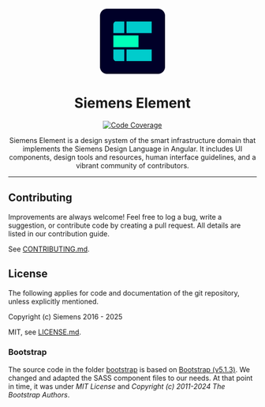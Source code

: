 <p align="center">
  <a href="https://element.siemens.io" target="_blank">
    <img src="https://raw.githubusercontent.com/siemens/element/refs/heads/main/element-logo.svg" alt="Element Website" height="132" width="132">
  </a>
</p>

<h1 align="center">Siemens Element</h1>

<p align="center">
  <a href="https://element.siemens.io/coverage/element-ng/index.html">
    <img src="https://img.shields.io/endpoint?url=https://element.siemens.io/coverage-summary.json" alt="Code Coverage">
  </a>
</p>

<p></p>
<p align="center">
  Siemens Element is a design system of the smart infrastructure domain
  that implements the Siemens Design Language in Angular. It includes UI
  components, design tools and resources, human interface guidelines, and a
  vibrant community of contributors.
</p>
<p></p>

<hr>

## Contributing

Improvements are always welcome! Feel free to log a bug,
write a suggestion, or contribute code by creating a pull request.
All details are listed in our contribution guide.

See [CONTRIBUTING.md](CONTRIBUTING.md).

## License

The following applies for code and documentation of the git repository,
unless explicitly mentioned.

Copyright (c) Siemens 2016 - 2025

MIT, see [LICENSE.md](LICENSE.md).

### Bootstrap

The source code in the folder [bootstrap](./projects/element-theme/src/styles/bootstrap/)
is based on [Bootstrap (v5.1.3)](https://github.com/twbs/bootstrap). We changed and adapted
the SASS component files to our needs. At that point in time, it was under _MIT License_
and _Copyright (c) 2011-2024 The Bootstrap Authors_.
